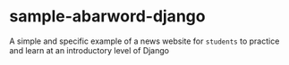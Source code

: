 # sample-abarword-django

A simple and specific example of a news website for `students` to practice and learn at an introductory level of Django